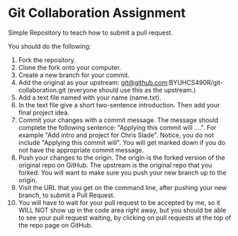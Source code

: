 # Git Collaboration Assignment

Simple Repository to teach how to submit a pull request.

You should do the following:

1. Fork the repository.
2. Clone the fork onto your computer.
3. Create a new branch for your commit.
4. Add the original as your upstream: git@github.com:BYUHCS490R/git-collaboration.git (everyone should use this as the upstream.)
5. Add a text file named with your name (name.txt).
6. In the text file give a short two-sentence introduction. Then add your final project idea.
7. Commit your changes with a commit message. The message should complete the following sentence:
"Applying this commit will ....".  For example "Add intro and project for Chris Slade".  Notice, you do not include "Applying this commit will".  You will get marked down if you do not have the appropriate commit message.
8. Push your changes to the origin. The origin is the forked version of the original repo on GitHub. The upstream is the original repo that you forked. You will want to make sure you push your new branch up to the origin.
9. Visit the URL that you get on the command line, after pushing your new branch, to submit a Pull Request.
10. You will have to wait for your pull request to be accepted by me, so it WILL NOT show up in the code area right away, but you should be able to see your pull request waiting, by clicking on pull requests at the top of the repo page on GitHub.